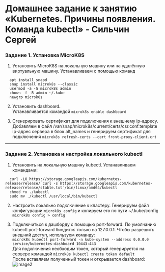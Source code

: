 # Домашнее задание к занятию «Kubernetes. Причины появления. Команда kubectl» - Сильчин Сергей

### Задание 1. Установка MicroK8S

1. Установить MicroK8S на локальную машину или на удалённую виртуальную машину.
   Устанавливаем с помощью команд  
```  
  apt install snapd  
  snap install microk8s --classic  
  usermod -a -G microk8s admin  
  chown -f -R admin ~/.kube  
  newgrp microk8s  
```
2. Установить dashboard.  
   Устанавливается командой ```microk8s enable dashboard```
   
3. Сгенерировать сертификат для подключения к внешнему ip-адресу.  
   Добавляем в файл /var/snap/microk8s/current/certs/csr.conf.template ip-адрес сервера в блок alt_names и генерируем сертификат для подключения ```microk8s refresh-certs --cert front-proxy-client.crt```

------

### Задание 2. Установка и настройка локального kubectl

1. Установить на локальную машину kubectl.
   Устанавливаем командами:
```
  curl -LO https://storage.googleapis.com/kubernetes-release/release/`curl -s https://storage.googleapis.com/kubernetes-release/release/stable.txt`/bin/linux/amd64/kubectl  
  chmod +x ./kubectl  
  sudo mv ./kubectl /usr/local/bin/kubectl  
```

2. Настроить локально подключение к кластеру.
   Генерируем файл конфигурации ```microk8s config``` и копируем его по пути ~/.kube/config ```microk8s config > config```
   
3. Подключиться к дашборду с помощью port-forward.
   По умолчанию kubectl port-forward биндится только на 127.0.0.1. Чтобы разрешить внешний доступ, используем команду:  
   ```microk8s kubectl port-forward -n kube-system --address 0.0.0.0 service/kubernetes-dashboard 10443:443```  
  Для подключения необходим токен, который генерируется на сервере командой ```microk8s kubectl create token default```  
  После вставляем полученный токен и открывается dashboard:    
![image2](https://github.com/user-attachments/assets/2216b78c-b7bc-4ba9-a07e-eeb26f52a01c)

